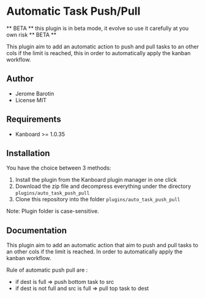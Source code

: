 Automatic Task Push/Pull
==============================

** BETA ** this plugin is in beta mode, it evolve so use it carefully at you own risk ** BETA **


This plugin aim to add an automatic action to push and pull tasks to an other
cols if the limit is reached, this in order to automatically apply
the kanban workflow.

Author
------
- Jerome Barotin
- License MIT

Requirements
------------
- Kanboard >= 1.0.35

Installation
------------

You have the choice between 3 methods:

1. Install the plugin from the Kanboard plugin manager in one click
2. Download the zip file and decompress everything under the directory `plugins/auto_task_push_pull`
3. Clone this repository into the folder `plugins/auto_task_push_pull`

Note: Plugin folder is case-sensitive.

Documentation
-------------

This plugin aim to add an automatic action that aim to push and pull tasks to an
other cols if the limit is reached. In order to automatically apply the kanban workflow.

Rule of automatic push pull are :
- if dest is full => push bottom task to src
- if dest is not full and src is full => pull top task to dest  
